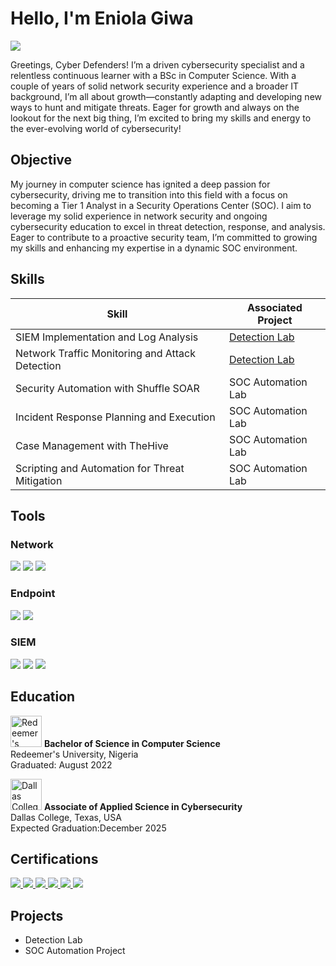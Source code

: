 # Hello, I'm Eniola Giwa 
<a href="https://www.linkedin.com/in/eniola-giwa24/"><img src="https://img.shields.io/badge/-LinkedIn-0072b1?&style=for-the-badge&logo=linkedin&logoColor=white" /></a>


Greetings, Cyber Defenders! I’m a driven cybersecurity specialist and a relentless continuous learner with a BSc in Computer Science. With a couple of years of solid network security experience and a broader IT background, I’m all about growth—constantly adapting and developing new ways to hunt and mitigate threats. Eager for growth and always on the lookout for the next big thing, I’m excited to bring my skills and energy to the ever-evolving world of cybersecurity!

## Objective
My journey in computer science has ignited a deep passion for cybersecurity, driving me to transition into this field with a focus on becoming a Tier 1 Analyst in a Security Operations Center (SOC). I aim to leverage my solid experience in network security and ongoing cybersecurity education to excel in threat detection, response, and analysis. Eager to contribute to a proactive security team, I’m committed to growing my skills and enhancing my expertise in a dynamic SOC environment.


## Skills

| Skill                                         | Associated Project         |
|-----------------------------------------------|----------------------------|
| SIEM Implementation and Log Analysis          | <a href="https://google.com">Detection Lab</a>|
| Network Traffic Monitoring and Attack Detection | <a href="https://google.com">Detection Lab</a>|
| Security Automation with Shuffle SOAR         | SOC Automation Lab|
| Incident Response Planning and Execution      | SOC Automation Lab|
| Case Management with TheHive                  | SOC Automation Lab|
| Scripting and Automation for Threat Mitigation | SOC Automation Lab|

## Tools

### Network
<div>
    <img src="https://img.shields.io/badge/-Wireshark-1679A7?&style=for-the-badge&logo=Wireshark&logoColor=white" />
    <img src="https://img.shields.io/badge/-Suricata-EF3B2D?&style=for-the-badge&logo=Suricata&logoColor=white" />
    <img src="https://img.shields.io/badge/-Zeek-777BB4?&style=for-the-badge&logo=Zeek&logoColor=white" />
</div>

### Endpoint
<div>
    <img src="https://img.shields.io/badge/-Microsoft_Defender_for_Endpoint-00A4EF?&style=for-the-badge&logo=Microsoft&logoColor=white" />
    <img src="https://img.shields.io/badge/-Velociraptor-4B275F?&style=for-the-badge&logo=Velociraptor&logoColor=white" />
</div>

### SIEM
<div>
    <img src="https://img.shields.io/badge/-Microsoft_Sentinel-0078D4?&style=for-the-badge&logo=Microsoft&logoColor=white" />
    <img src="https://img.shields.io/badge/-Splunk-000000?&style=for-the-badge&logo=Splunk&logoColor=white" />
    <img src="https://img.shields.io/badge/-Elastic-005571?&style=for-the-badge&logo=Elastic&logoColor=white" />
</div>

## Education

<div>
    <p>
        <img src="https://upload.wikimedia.org/wikipedia/en/thumb/2/25/Redeemer%27s_University_logo.png/1200px-Redeemer%27s_University_logo.png" alt="Redeemer's University Logo" width="50" height="50" />
        <strong>Bachelor of Science in Computer Science</strong><br/>
        Redeemer's University, Nigeria<br/>
        Graduated: August 2022
    </p>
    <p>
        <img src="https://www.dallascollege.edu/_layouts/DC.InternetBranding/2.4/images/dallas-college-logo.svg" alt="Dallas College Logo" width="50" height="50" />
        <strong>Associate of Applied Science in Cybersecurity</strong><br/>
        Dallas College, Texas, USA<br/>
        Expected Graduation:December 2025
    </p>
</div>



## Certifications

<div>
    <a href="https://www.credly.com/badges/bf38a4ff-3f9b-4a2f-8044-dcc57fef3c9e" target="_blank">
        <img src="https://img.shields.io/badge/-CCNA-2962FF?&style=for-the-badge&logo=Cisco&logoColor=white" />
    </a>
    <a href="https://www.credly.com/badges/a7197eb8-dbe8-4e6f-85bb-44db5bc26649" target="_blank">
        <img src="https://img.shields.io/badge/-Security%2B-FF0000?&style=for-the-badge&logo=CompTIA&logoColor=white" />
    </a>
    <a href="https://www.credly.com/badges/580df600-2127-4641-8cec-6d5da50e8756" target="_blank">
        <img src="https://img.shields.io/badge/-Network%2B-007ACC?&style=for-the-badge&logo=CompTIA&logoColor=white" />
    </a>
    <a href="https://www.credly.com/badges/db8ea891-a7da-4228-bd55-de70f5fe8d0b" target="_blank">
        <img src="https://img.shields.io/badge/-A%2B-4D4D4D?&style=for-the-badge&logo=CompTIA&logoColor=white" />
    </a>
    <a href="https://www.isc2.org/Certifications/CC" target="_blank">
        <img src="https://img.shields.io/badge/-ISC2%20CC-008000?&style=for-the-badge&logo=ISC2&logoColor=white" />
    </a>
    <a href="https://www.credly.com/badges/c31d3b31-9372-4823-9dd0-36082a8861a9" target="_blank">
        <img src="https://img.shields.io/badge/-Google%20IT%20Support-34A853?&style=for-the-badge&logo=Google&logoColor=white" />
    </a>
</div>


## Projects
- Detection Lab
- SOC Automation Project
